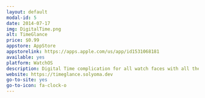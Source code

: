 ```yaml
---
layout: default
modal-id: 5
date: 2014-07-17
img: DigitalTime.png
alt: TimeGlance
price: $0.99
appstore: AppStore
appstorelink: https://apps.apple.com/us/app/id1531068181
available: yes
platform: WatchOS
description: Digital Time complication for all watch faces with all the customization you need.
website: https://timeglance.solyoma.dev
go-to-site: yes
go-to-icon: fa-clock-o
---
```

